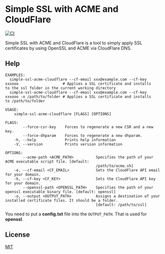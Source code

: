 Simple SSL with ACME and CloudFlare
====================

[![CI](https://github.com/magiclen/simple-ssl-acme-cloudflare/actions/workflows/ci.yml/badge.svg)](https://github.com/magiclen/simple-ssl-acme-cloudflare/actions/workflows/ci.yml)

Simple SSL with ACME and CloudFlare is a tool to simply apply SSL certificates by using OpenSSL and ACME via CloudFlare DNS.

## Help

```
EXAMPLES:
  simple-ssl-acme-cloudflare --cf-email xxx@example.com --cf-key xxxooo                    # Applies a SSL certificate and installs
to the ssl folder in the current working directory
  simple-ssl-acme-cloudflare --cf-email xxx@example.com --cf-key xxxooo -o /path/to/folder # Applies a SSL certificate and installs
to /path/to/folder

USAGE:
    simple-ssl-acme-cloudflare [FLAGS] [OPTIONS]

FLAGS:
        --force-csr-key    Forces to regenerate a new CSR and a new key.
        --force-dhparam    Forces to regenerate a new dhparam.
    -h, --help             Prints help information
    -V, --version          Prints version information

OPTIONS:
        --acme-path <ACME_PATH>          Specifies the path of your ACME executable script file. [default:
                                         /path/to/acme.sh]
    -e, --cf-email <CF_EMAIL>            Sets the CloudFlare API email for your domain.
    -k, --cf-key <CF_KEY>                Sets the CloudFlare API key for your domain.
        --openssl-path <OPENSSL_PATH>    Specifies the path of your openssl executable binary file. [default: openssl]
    -o, --output <OUTPUT_PATH>           Assigns a destination of your installed certificate files. It should be a folder.
                                         [default: /path/to/ssl]
```

You need to put a **config.txt** file into the `OUTPUT_PATH`. That is used for **openssl**.

## License

[MIT](LICENSE)